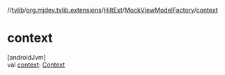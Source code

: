 //[tvlib](../../../../index.md)/[org.mjdev.tvlib.extensions](../../index.md)/[HiltExt](../index.md)/[MockViewModelFactory](index.md)/[context](context.md)

# context

[androidJvm]\
val [context](context.md): [Context](https://developer.android.com/reference/kotlin/android/content/Context.html)
